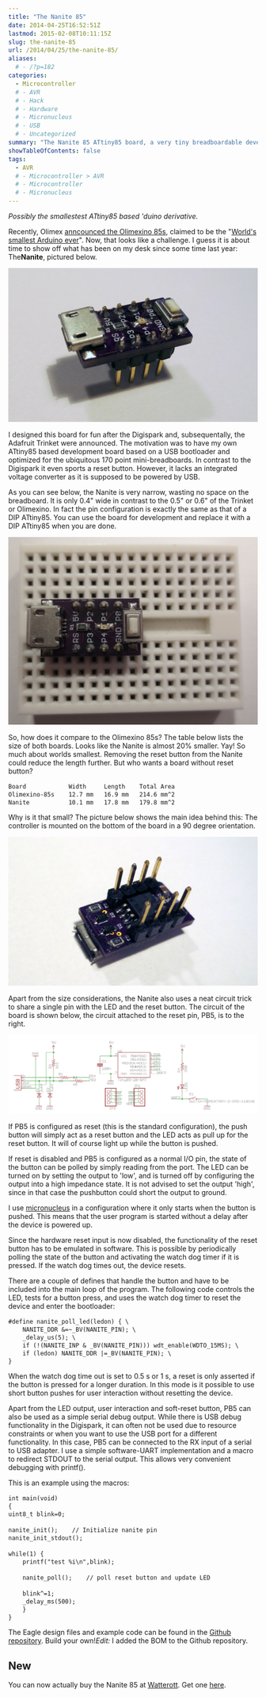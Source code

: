 ```yaml
---
title: "The Nanite 85"
date: 2014-04-25T16:52:51Z
lastmod: 2015-02-08T10:11:15Z
slug: the-nanite-85
url: /2014/04/25/the-nanite-85/
aliases:
  # - /?p=182
categories:
  - Microcontroller
  # - AVR
  # - Hack
  # - Hardware
  # - Micronucleus
  # - USB
  # - Uncategorized
summary: "The Nanite 85 ATtiny85 board, a very tiny breadboardable development board with USB bootloader and reset button."
showTableOfContents: false
tags:
  - AVR
  # - Microcontroller > AVR
  # - Microcontroller
  # - Micronucleus
---
```


*Possibly the smallestest ATtiny85 based 'duino derivative.*

Recently, Olimex [anncounced the Olimexino 85s](http://olimex.wordpress.com/2014/02/21/new-product-in-stock-worlds-smallest-arduino-ever-16-9-x-12-7-mm/), claimed to be the "[World's smallest Arduino ever](http://olimex.wordpress.com/2014/02/21/new-product-in-stock-worlds-smallest-arduino-ever-16-9-x-12-7-mm/)". Now, that looks like a challenge. I guess it is about time to show off what has been on my desk since some time last year: The**Nanite**, pictured below.

![nanite-pic1](nanite-pic1.jpg)

I designed this board for fun after the Digispark and, subsequentally, the Adafruit Trinket were announced. The motivation was to have my own ATtiny85 based development board based on a USB bootloader and optimized for the ubiquitous 170 point mini-breadboards. In contrast to the Digispark it even sports a reset button. However, it lacks an integrated voltage converter as it is supposed to be powered by USB.

As you can see below, the Nanite is very narrow, wasting no space on the breadboard. It is only 0.4" wide in contrast to the 0.5" or 0.6" of the Trinket or Olimexino. In fact the pin configuration is exactly the same as that of a DIP ATtiny85. You can use the board for development and replace it with a DIP ATtiny85 when you are done.

![nanite-pic2](nanite-pic2.jpg)

So, how does it compare to the Olimexino 85s? The table below lists the size of both boards. Looks like the Nanite is almost 20% smaller. Yay! So much about worlds smallest. Removing the reset button from the Nanite could reduce the length further. But who wants a board without reset button?

```
Board            Width     Length    Total Area
Olimexino-85s    12.7 mm   16.9 mm   214.6 mm^2
Nanite           10.1 mm   17.8 mm   179.8 mm^2
```

Why is it that small? The picture below shows the main idea behind this: The controller is mounted on the bottom of the board in a 90 degree orientation.

![nanite-pic3](nanite-pic3.jpg)

Apart from the size considerations, the Nanite also uses a neat circuit trick to share a single pin with the LED and the reset button. The circuit of the board is shown below, the circuit attached to the reset pin, PB5, is to the right.

![circuit](circuit.png)

If PB5 is configured as reset (this is the standard configuration), the push button will simply act as a reset button and the LED acts as pull up for the reset button. It will of course light up while the button is pushed.

If reset is disabled and PB5 is configured as a normal I/O pin, the state of the button can be polled by simply reading from the port. The LED can be turned on by setting the output to 'low', and is turned off by configuring the output into a high impedance state. It is not advised to set the output 'high', since in that case the pushbutton could short the output to ground.

I use [micronucleus](https://github.com/micronucleus/micronucleus) in a configuration where it only starts when the button is pushed. This means that the user program is started without a delay after the device is powered up.

Since the hardware reset input is now disabled, the functionality of the reset button has to be emulated in software. This is possible by periodically polling the state of the button and activating the watch dog timer if it is pressed. If the watch dog times out, the device resets.

There are a couple of defines that handle the button and have to be included into the main loop of the program. The following code controls the LED, tests for a button press, and uses the watch dog timer to reset the device and enter the bootloader:

```
#define nanite_poll_led(ledon) { \
	NANITE_DDR &=~_BV(NANITE_PIN); \
	_delay_us(5); \
	if (!(NANITE_INP & _BV(NANITE_PIN))) wdt_enable(WDTO_15MS); \
	if (ledon) NANITE_DDR |=_BV(NANITE_PIN); \
}
```

When the watch dog time out is set to 0.5 s or 1 s, a reset is only asserted if the button is pressed for a longer duration. In this mode is it possible to use short button pushes for user interaction without resetting the device.

Apart from the LED output, user interaction and soft-reset button, PB5 can also be used as a simple serial debug output. While there is USB debug functionality in the Digispark, it can often not be used due to resource constraints or when you want to use the USB port for a different functionality. In this case, PB5 can be connected to the RX input of a serial to USB adapter. I use a simple software-UART implementation and a macro to redirect STDOUT to the serial output. This allows very convenient debugging with printf().

This is an example using the macros:

```
int main(void)
{
uint8_t blink=0;

nanite_init();    // Initialize nanite pin
nanite_init_stdout();

while(1) {
    printf("test %i\n",blink);

    nanite_poll();    // poll reset button and update LED

    blink^=1;
    _delay_ms(500);
    }
}
```

The Eagle design files and example code can be found in the [Github repository](https://github.com/cpldcpu/Nanite). Build your own!*Edit:* I added the BOM to the Github repository.

## New

You can now actually buy the Nanite 85 at [Watterott](http://www.watterott.com). Get one [here](http://www.watterott.com/de/Wattuino-Nanite85).
